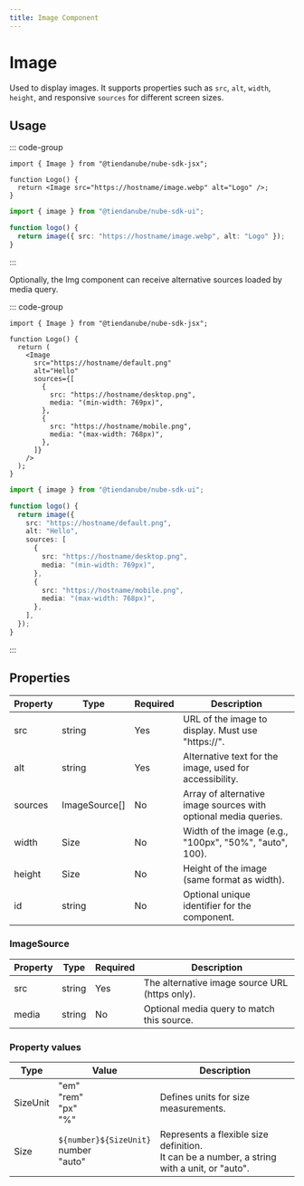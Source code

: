 ```yaml
---
title: Image Component
---
```


# Image

Used to display images. It supports properties such as `src`, `alt`, `width`, `height`, and responsive `sources` for different screen sizes.

## Usage

::: code-group

```tsx [JSX]
import { Image } from "@tiendanube/nube-sdk-jsx";

function Logo() {
  return <Image src="https://hostname/image.webp" alt="Logo" />;
}
```

```typescript [Declarative]
import { image } from "@tiendanube/nube-sdk-ui";

function logo() {
  return image({ src: "https://hostname/image.webp", alt: "Logo" });
}
```

:::

Optionally, the Img component can receive alternative sources loaded by media query.

::: code-group

```tsx [JSX]
import { Image } from "@tiendanube/nube-sdk-jsx";

function Logo() {
  return (
    <Image
      src="https://hostname/default.png"
      alt="Hello"
      sources={[
        {
          src: "https://hostname/desktop.png",
          media: "(min-width: 769px)",
        },
        {
          src: "https://hostname/mobile.png",
          media: "(max-width: 768px)",
        },
      ]}
    />
  );
}
```

```typescript [Declarative]
import { image } from "@tiendanube/nube-sdk-ui";

function logo() {
  return image({
    src: "https://hostname/default.png",
    alt: "Hello",
    sources: [
      {
        src: "https://hostname/desktop.png",
        media: "(min-width: 769px)",
      },
      {
        src: "https://hostname/mobile.png",
        media: "(max-width: 768px)",
      },
    ],
  });
}
```

:::

## Properties

| Property | Type          | Required | Description                                                     |
| -------- | ------------- | -------- | --------------------------------------------------------------- |
| src      | string        | Yes      | URL of the image to display. Must use "https://".               |
| alt      | string        | Yes      | Alternative text for the image, used for accessibility.         |
| sources  | ImageSource[] | No       | Array of alternative image sources with optional media queries. |
| width    | Size          | No       | Width of the image (e.g., "100px", "50%", "auto", 100).         |
| height   | Size          | No       | Height of the image (same format as width).                     |
| id       | string        | No       | Optional unique identifier for the component.                   |

### ImageSource

| Property | Type   | Required | Description                                    |
| -------- | ------ | -------- | ---------------------------------------------- |
| src      | string | Yes      | The alternative image source URL (https only). |
| media    | string | No       | Optional media query to match this source.     |

### Property values

| Type     | Value                                        | Description                                                                                     |
| -------- | -------------------------------------------- | ----------------------------------------------------------------------------------------------- |
| SizeUnit | "em"<br/>"rem"<br/>"px"<br/>"%"              | Defines units for size measurements.                                                            |
| Size     | `${number}${SizeUnit}`<br/>number<br/>"auto" | Represents a flexible size definition.<br/>It can be a number, a string with a unit, or "auto". |
